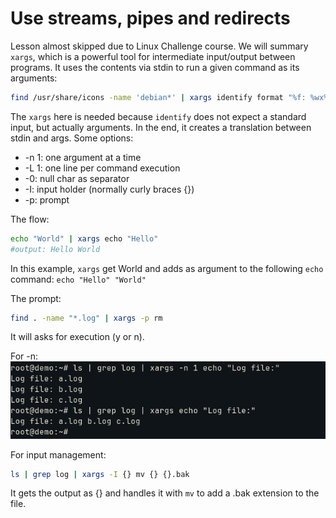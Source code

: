 # Use streams, pipes and redirects

Lesson almost skipped due to Linux Challenge course.
We will summary ```xargs```, which is a powerful tool for intermediate input/output between programs. It uses the contents via stdin to run a given command as its arguments:
```bash
find /usr/share/icons -name 'debian*' | xargs identify format "%f: %wx%h\n"
```

The ```xargs``` here is needed because ```identify``` does not expect a standard input, but actually arguments. In the end, it creates a translation between stdin and args. Some options:
* -n 1: one argument at a time
* -L 1: one line per command execution
* -0: null char as separator
* -I: input holder (normally curly braces {})
* -p: prompt
  

The flow:
```bash
echo "World" | xargs echo "Hello"
#output: Hello World
```

In this example, ```xargs``` get World and adds as argument to the following ```echo``` command: ```echo "Hello" "World"```


The prompt:
```bash
find . -name "*.log" | xargs -p rm
```

It will asks for execution (y or n).

For -n:
![xargs-n](../images/xargs-n.png)

For input management:
```bash
ls | grep log | xargs -I {} mv {} {}.bak
```

It gets the output as {} and handles it with ```mv``` to add a .bak extension to the file.

